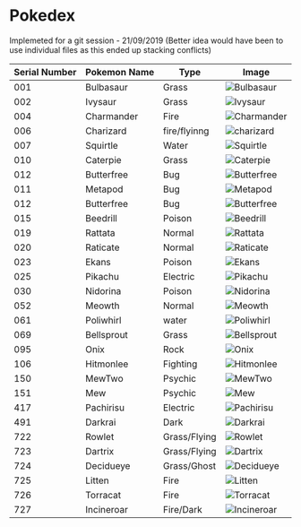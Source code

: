 # Pokedex
Implemeted for a git session - 21/09/2019 (Better idea would have been to use individual files as this ended up stacking conflicts)

| Serial Number | Pokemon Name | Type | Image |
| --- |---| --- | --- |
| 001 | Bulbasaur | Grass | ![Bulbasaur](https://cdn.bulbagarden.net/upload/2/21/001Bulbasaur.png)|
| 002 | Ivysaur | Grass | ![Ivysaur](https://assets.pokemon.com/assets/cms2/img/pokedex/full/002.png)|
|004|Charmander|Fire|![Charmander](https://miro.medium.com/max/343/1*Hxptm5gIRc3HyYXzw5nfpw.png)|
| 006 | Charizard | fire/flyinng | ![charizard](https://img.pokemondb.net/artwork/charizard.jpg)|
| 007 | Squirtle | Water | ![Squirtle](https://img.pokemondb.net/artwork/squirtle.jpg)|
| 010 | Caterpie | Grass | ![Caterpie](https://cdn.bulbagarden.net/upload/5/5d/010Caterpie.png)|
| 012 | Butterfree | Bug | ![Butterfree](https://cdn.bulbagarden.net/upload/d/d1/012Butterfree.png)
| 011 | Metapod | Bug | ![Metapod](https://img.pokemondb.net/artwork/large/metapod.jpg)|
| 012 | Butterfree | Bug | ![Butterfree](https://cdn.bulbagarden.net/upload/d/d1/012Butterfree.png)|
| 015 | Beedrill  | Poison| ![Beedrill](https://vignette.wikia.nocookie.net/pokemon/images/3/3d/Jimmy_Beedrill.png/revision/latest?cb=20160104203550)| 
| 019 | Rattata | Normal| ![Rattata](https://vignette.wikia.nocookie.net/gabes-pokemon-adventures/images/2/2b/019Rattata_Dream.png/revision/latest?cb=20151206205539)|
| 020 | Raticate | Normal | ![Raticate](https://assets.pokemon.com/assets/cms2/img/pokedex/full/020.png)|
| 023  | Ekans     | Poison| ![Ekans](https://cdn.bulbagarden.net/upload/f/fa/023Ekans.png)|  
| 025 | Pikachu | Electric| ![Pikachu](https://assets.pokemon.com/assets/cms2/img/pokedex/full/025.png)|
| 030 | Nidorina | Poison | ![Nidorina](https://cdn.bulbagarden.net/upload/c/cd/030Nidorina.png)|
| 052 | Meowth| Normal| ![Meowth](https://cdn.bulbagarden.net/upload/d/d6/052Meowth.png)|
| 061 | Poliwhirl| water | ![Poliwhirl](https://cdn.bulbagarden.net/upload/a/a9/061Poliwhirl.png)|
| 069 | Bellsprout | Grass | ![Bellsprout](https://assets.pokemon.com/assets/cms2/img/pokedex/full/069.png)|
| 095 | Onix | Rock | ![Onix](https://assets.pokemon.com/assets/cms2/img/pokedex/full/095.png)|
|106| Hitmonlee | Fighting |![Hitmonlee](https://assets.pokemon.com/assets/cms2/img/pokedex/full/106.png)|
|150| MewTwo | Psychic | ![MewTwo](https://assets.pokemon.com/assets/cms2/img/pokedex/full/150.png)|
|151| Mew | Psychic | ![Mew](https://assets.pokemon.com/assets/cms2/img/pokedex/full/151.png)|
|417| Pachirisu | Electric | ![Pachirisu](https://assets.pokemon.com/assets/cms2/img/pokedex/full/417.png)|
| 491 | Darkrai | Dark | ![Darkrai](https://cdn.bulbagarden.net/upload/6/6d/491Darkrai.png)|
| 722 | Rowlet | Grass/Flying | ![Rowlet](https://img.pokemondb.net/artwork/large/rowlet.jpg)|
| 723 | Dartrix | Grass/Flying | ![Dartrix](https://img.pokemondb.net/artwork/large/dartrix.jpg)|
| 724 | Decidueye | Grass/Ghost | ![Decidueye](https://img.pokemondb.net/artwork/large/decidueye.jpg)|
| 725 | Litten | Fire | ![Litten](https://img.pokemondb.net/artwork/large/litten.jpg)|
| 726 | Torracat | Fire | ![Torracat](https://img.pokemondb.net/artwork/torracat.jpg)|
| 727 | Incineroar | Fire/Dark | ![Incineroar](https://img.pokemondb.net/artwork/incineroar.jpg)|
